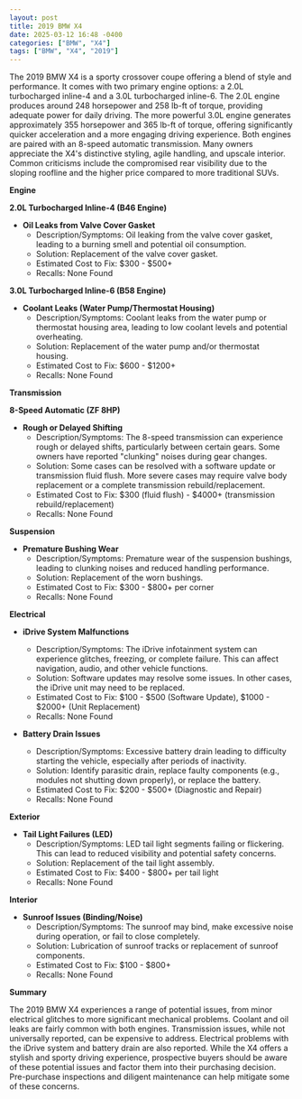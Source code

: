 ```yaml
---
layout: post
title: 2019 BMW X4
date: 2025-03-12 16:48 -0400
categories: ["BMW", "X4"]
tags: ["BMW", "X4", "2019"]
---
```

The 2019 BMW X4 is a sporty crossover coupe offering a blend of style and performance. It comes with two primary engine options: a 2.0L turbocharged inline-4 and a 3.0L turbocharged inline-6. The 2.0L engine produces around 248 horsepower and 258 lb-ft of torque, providing adequate power for daily driving. The more powerful 3.0L engine generates approximately 355 horsepower and 365 lb-ft of torque, offering significantly quicker acceleration and a more engaging driving experience. Both engines are paired with an 8-speed automatic transmission. Many owners appreciate the X4's distinctive styling, agile handling, and upscale interior. Common criticisms include the compromised rear visibility due to the sloping roofline and the higher price compared to more traditional SUVs.

**Engine**

**2.0L Turbocharged Inline-4 (B46 Engine)**

*   **Oil Leaks from Valve Cover Gasket**
    *   Description/Symptoms: Oil leaking from the valve cover gasket, leading to a burning smell and potential oil consumption.
    *   Solution: Replacement of the valve cover gasket.
    *   Estimated Cost to Fix: $300 - $500+
    *   Recalls: None Found

**3.0L Turbocharged Inline-6 (B58 Engine)**

*   **Coolant Leaks (Water Pump/Thermostat Housing)**
    *   Description/Symptoms: Coolant leaks from the water pump or thermostat housing area, leading to low coolant levels and potential overheating.
    *   Solution: Replacement of the water pump and/or thermostat housing.
    *   Estimated Cost to Fix: $600 - $1200+
    *   Recalls: None Found

**Transmission**

**8-Speed Automatic (ZF 8HP)**

*   **Rough or Delayed Shifting**
    *   Description/Symptoms: The 8-speed transmission can experience rough or delayed shifts, particularly between certain gears. Some owners have reported "clunking" noises during gear changes.
    *   Solution: Some cases can be resolved with a software update or transmission fluid flush. More severe cases may require valve body replacement or a complete transmission rebuild/replacement.
    *   Estimated Cost to Fix: $300 (fluid flush) - $4000+ (transmission rebuild/replacement)
    *   Recalls: None Found

**Suspension**

*   **Premature Bushing Wear**
    *   Description/Symptoms: Premature wear of the suspension bushings, leading to clunking noises and reduced handling performance.
    *   Solution: Replacement of the worn bushings.
    *   Estimated Cost to Fix: $300 - $800+ per corner
    *   Recalls: None Found

**Electrical**

*   **iDrive System Malfunctions**
    *   Description/Symptoms: The iDrive infotainment system can experience glitches, freezing, or complete failure. This can affect navigation, audio, and other vehicle functions.
    *   Solution: Software updates may resolve some issues. In other cases, the iDrive unit may need to be replaced.
    *   Estimated Cost to Fix: $100 - $500 (Software Update), $1000 - $2000+ (Unit Replacement)
    *   Recalls: None Found

*   **Battery Drain Issues**
    *   Description/Symptoms: Excessive battery drain leading to difficulty starting the vehicle, especially after periods of inactivity.
    *   Solution: Identify parasitic drain, replace faulty components (e.g., modules not shutting down properly), or replace the battery.
    *   Estimated Cost to Fix: $200 - $500+ (Diagnostic and Repair)
    *   Recalls: None Found

**Exterior**

*   **Tail Light Failures (LED)**
    *   Description/Symptoms: LED tail light segments failing or flickering. This can lead to reduced visibility and potential safety concerns.
    *   Solution: Replacement of the tail light assembly.
    *   Estimated Cost to Fix: $400 - $800+ per tail light
    *   Recalls: None Found

**Interior**

*   **Sunroof Issues (Binding/Noise)**
    *   Description/Symptoms: The sunroof may bind, make excessive noise during operation, or fail to close completely.
    *   Solution: Lubrication of sunroof tracks or replacement of sunroof components.
    *   Estimated Cost to Fix: $100 - $800+
    *   Recalls: None Found

**Summary**

The 2019 BMW X4 experiences a range of potential issues, from minor electrical glitches to more significant mechanical problems. Coolant and oil leaks are fairly common with both engines. Transmission issues, while not universally reported, can be expensive to address. Electrical problems with the iDrive system and battery drain are also reported. While the X4 offers a stylish and sporty driving experience, prospective buyers should be aware of these potential issues and factor them into their purchasing decision. Pre-purchase inspections and diligent maintenance can help mitigate some of these concerns.

